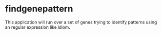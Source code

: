 findgenepattern
===============

This application will run over a set of genes trying to identify patterns using an regular expression like idiom.
